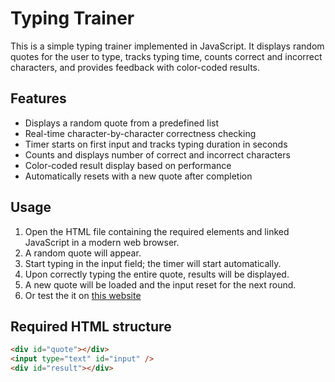 ﻿# Typing Trainer

This is a simple typing trainer implemented in JavaScript. It displays random quotes for the user to type, tracks typing time, counts correct and incorrect characters, and provides feedback with color-coded results.

## Features

- Displays a random quote from a predefined list
- Real-time character-by-character correctness checking
- Timer starts on first input and tracks typing duration in seconds
- Counts and displays number of correct and incorrect characters
- Color-coded result display based on performance
- Automatically resets with a new quote after completion

## Usage

1. Open the HTML file containing the required elements and linked JavaScript in a modern web browser.
2. A random quote will appear.
3. Start typing in the input field; the timer will start automatically.
4. Upon correctly typing the entire quote, results will be displayed.
5. A new quote will be loaded and the input reset for the next round.
6. Or test the it on [this website](https://httpzeni.github.io/Typing-Game/)

## Required HTML structure

```html
<div id="quote"></div>
<input type="text" id="input" />
<div id="result"></div>
